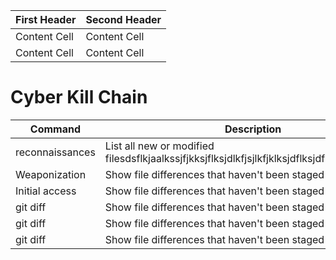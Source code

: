 
| First Header  | Second Header | 
| ------------- | ------------- |
| Content Cell  | Content Cell  |
| Content Cell  | Content Cell  | 


# Cyber Kill Chain
| Command | Description |
| --- | --- |
| reconnaissances | List all new or modified filesdsflkjaalkssjfjkksjflksjdlkfjsjlkfjklksjdflksjdfkkjsdkfkjaslkdfk |
| Weaponization | Show file differences that haven't been staged |
| Initial access | Show file differences that haven't been staged |
| git diff | Show file differences that haven't been staged |
| git diff | Show file differences that haven't been staged |
| git diff | Show file differences that haven't been staged |


